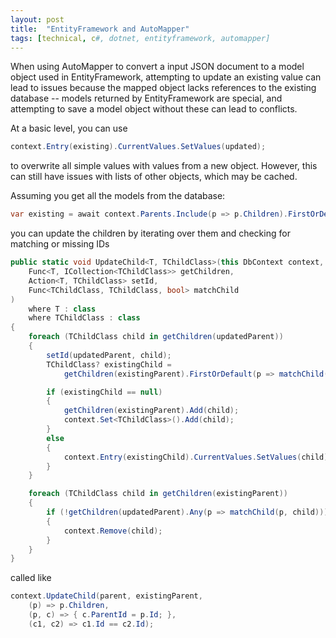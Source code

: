 ```yaml
---
layout: post
title:  "EntityFramework and AutoMapper"
tags: [technical, c#, dotnet, entityframework, automapper]
---
```


When using AutoMapper to convert a input JSON document to a model object used in EntityFramework, attempting to update an existing value can lead to issues because the mapped object lacks references to the existing database -- models returned by EntityFramework are special, and attempting to save a model object without these can lead to conflicts.

At a basic level, you can use
```csharp
context.Entry(existing).CurrentValues.SetValues(updated);
```

to overwrite all simple values with values from a new object. However, this can still have issues with lists of other objects, which may be cached.

Assuming you get all the models from the database:
```csharp
var existing = await context.Parents.Include(p => p.Children).FirstOrDefaultAsync(p => p.Id == updated.Id);
```

you can update the children by iterating over them and checking for matching or missing IDs

```csharp
public static void UpdateChild<T, TChildClass>(this DbContext context, T updatedParent, T existingParent,
    Func<T, ICollection<TChildClass>> getChildren,
    Action<T, TChildClass> setId,
    Func<TChildClass, TChildClass, bool> matchChild
)
    where T : class
    where TChildClass : class
{
    foreach (TChildClass child in getChildren(updatedParent))
    {
        setId(updatedParent, child);
        TChildClass? existingChild =
            getChildren(existingParent).FirstOrDefault(p => matchChild(p, child));

        if (existingChild == null)
        {
            getChildren(existingParent).Add(child);
            context.Set<TChildClass>().Add(child);
        }
        else
        {
            context.Entry(existingChild).CurrentValues.SetValues(child);
        }
    }

    foreach (TChildClass child in getChildren(existingParent))
    {
        if (!getChildren(updatedParent).Any(p => matchChild(p, child)))
        {
            context.Remove(child);
        }
    }
}
```

called like

```csharp
context.UpdateChild(parent, existingParent,
    (p) => p.Children,
    (p, c) => { c.ParentId = p.Id; },
    (c1, c2) => c1.Id == c2.Id);
```
